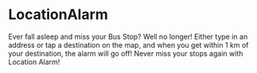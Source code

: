 # LocationAlarm
Ever fall asleep and miss your Bus Stop? Well no longer! Either type in an address or tap a destination on the map, and when you get within 1 km of your destination, the alarm will go off! 
Never miss your stops again with Location Alarm!
